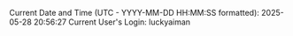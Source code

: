 Current Date and Time (UTC - YYYY-MM-DD HH:MM:SS formatted): 2025-05-28 20:56:27
Current User's Login: luckyaiman
